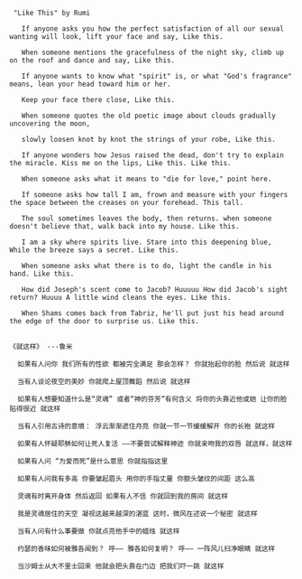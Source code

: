 

     "Like This" by Rumi 

       If anyone asks you how the perfect satisfaction of all our sexual wanting will look, lift your face and say, Like this. 

       When someone mentions the gracefulness of the night sky, climb up on the roof and dance and say, Like this.

       If anyone wants to know what "spirit" is, or what "God's fragrance" means, lean your head toward him or her. 
       
       Keep your face there close, Like this. 

       When someone quotes the old poetic image about clouds gradually uncovering the moon, 
       
       slowly loosen knot by knot the strings of your robe, Like this.

       If anyone wonders how Jesus raised the dead, don't try to explain the miracle. Kiss me on the lips, Like this. Like this. 

       When someone asks what it means to "die for love," point here. 

       If someone asks how tall I am, frown and measure with your fingers the space between the creases on your forehead. This tall. 

       The soul sometimes leaves the body, then returns. when someone doesn't believe that, walk back into my house. Like this. 

       I am a sky where spirits live. Stare into this deepening blue, While the breeze says a secret. Like this. 

       When someone asks what there is to do, light the candle in his hand. Like this. 

       How did Joseph's scent come to Jacob? Huuuuu How did Jacob's sight return? Huuuu A little wind cleans the eyes. Like this. 

       When Shams comes back from Tabriz, he'll put just his head around the edge of the door to surprise us. Like this. 

   
    《就这样》 ---鲁米 

      如果有人问你 我们所有的性欲 都被完全满足 那会怎样？ 你就抬起你的脸 然后说 就这样 

      当有人谈论夜空的美妙 你就爬上屋顶舞蹈 然后说 就这样

      如果有人想要知道什么是“灵魂” 或者“神的芬芳”有何含义 将你的头靠近他或她 让你的脸贴得很近 就这样 

      当有人引用古诗的意境： 浮云渐渐遮住月亮 你就一节一节缓缓解开 你的长袍 就这样 

      如果有人怀疑耶稣如何让死人复活 ——不要尝试解释神迹 你就亲吻我的双唇 就这样，就这样 

      如果有人问 “为爱而死”是什么意思 你就指指这里 

      如果有人问我有多高 你要皱起眉头 用你的手指丈量 你额头皱纹的间距 这么高 

      灵魂有时离开身体 然后返回 如果有人不信 你就回到我的房间 就这样 

      我是灵魂居住的天空 凝视这越来越深的湛蓝 这时，微风在述说一个秘密 就这样 

      当有人问有什么事要做 你就点亮他手中的蜡烛 就这样 

      约瑟的香味如何被雅各闻到？ 呼—— 雅各如何复明？ 呼—— 一阵风儿扫净眼睛 就这样 

      当沙姆士从大不里士回来 他就会把头靠在门边 把我们吓一跳 就这样




